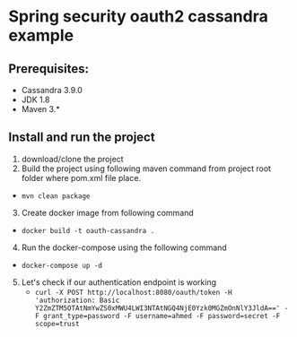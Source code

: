 #  Spring security oauth2 cassandra example

## Prerequisites:
* Cassandra 3.9.0
* JDK 1.8 
* Maven 3.*

## Install and run the project 
1. download/clone the project 
2. Build the project using following maven command from project root folder where pom.xml file place.
  * `mvn clean package`
3. Create docker image from following command 
  * `docker build -t oauth-cassandra .`
4. Run the docker-compose using the following command   
  * `docker-compose up -d`     
  
5. Let's check if our authentication endpoint is working
   * `curl -X POST http://localhost:8080/oauth/token -H 'authorization: Basic Y2ZmZTM5OTAtNmYwZS0xMWU4LWI3NTAtNGQ4NjE0Yzk0MGZmOnNlY3JldA==' -F grant_type=password -F username=ahmed -F password=secret -F scope=trust`
  
